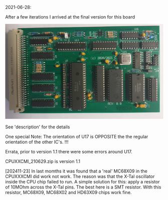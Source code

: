 2021-06-28:

After a few iterations I arrived at the final version for this board

![CPUXXCMI board](./20210629_084739a.jpg)

See 'description' for the details

One special Note: The orientation of U17 is OPPOSITE the the regular
orientation of the other IC's. !!!

Errata, prior to version 1.1 there were some errors around U17.

CPUXXCMI_210629.zip is version 1.1

[202411-23]
In last momths it was found that a 'real' MC68X09 in the CPUXXXCMI
did work not work. The reason was that the X-Tal oscillator inside 
the CPU chip failed to run.
A simple solution for this: apply a resistor of 10MOhm across the
X-Tal pins. The best here is a SMT resistor.
With this resistor, MC68X09, MC68X02 and HD63X09 chips work fine.
 


